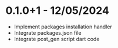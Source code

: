 # 0.1.0+1 - 12/05/2024

- Implement packages installation handler
- Integrate packages.json file
- Integrate post_gen script dart code 